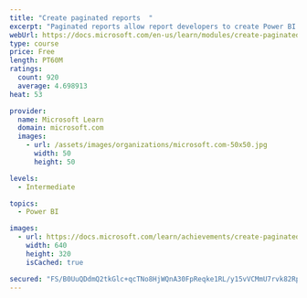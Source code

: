 ```yaml
---
title: "Create paginated reports  "
excerpt: "Paginated reports allow report developers to create Power BI artifacts that have tightly controlled rendering requirements. Paginated reports are ideal for creating sales invoices, receipts, purchase orders, and tabular data. This module will teach you how to create reports, add parameters, and work with tables and charts in paginated reports."
webUrl: https://docs.microsoft.com/en-us/learn/modules/create-paginated-reports-power-bi/
type: course
price: Free
length: PT60M
ratings:
  count: 920
  average: 4.698913
heat: 53

provider:
  name: Microsoft Learn
  domain: microsoft.com
  images:
    - url: /assets/images/organizations/microsoft.com-50x50.jpg
      width: 50
      height: 50

levels:
  - Intermediate

topics:
  - Power BI

images:
  - url: https://docs.microsoft.com/learn/achievements/create-paginated-reports-power-bi-social.png
    width: 640
    height: 320
    isCached: true

secured: "FS/B0UuQDdmQ2tkGlc+qcTNo8HjWQnA30FpReqke1RL/y15vVCMmU7rvk82RpQlDWajDISe0GMFCZcffhGCaweT2tpXE9R04//I40J29cl70Wf0xSic39zBjs7oO9mJKt3ek+Q/YEYgGdH6bHitLUcj7AE7rnqM7nQGy8fnoB7dG7HpPxowV/od2JW9tHZ97SMih1PYEEMeYX6oSMEXrHEOCKVHbZcz4D7Ya6gh0WZCbWNz8aowyMQ9Somc+31dxT/IE5yE2ZxvJEDywZEAb9aFhgha+KXw8RQklzftW3yIvCtLhELFeTdt7LEdT8dpOHelIUZZ9frwgkJJ0o3XoRqPLP3cO1dmWSvspW/cWmSe/gnNSb+2GN5+wqJ9GRHqoJ2d4JuglUwnj/2quZvuJx0aqtw4G1Do/7cPUNzz2X+M=;Wh/gVspoSMMgnJCvIYq78Q=="
---
```


